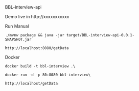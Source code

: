 BBL-interview-api

Demo live in http://xxxxxxxxxxx

Run Manual
```
./mvnw package && java -jar target/BBL-interview-api-0.0.1-SNAPSHOT.jar

http://localhost:8080/getData
```

Docker

```
docker build -t bbl-interview .\

docker run -d -p 80:8080 bbl-interview\

http://localhost/getData
```




